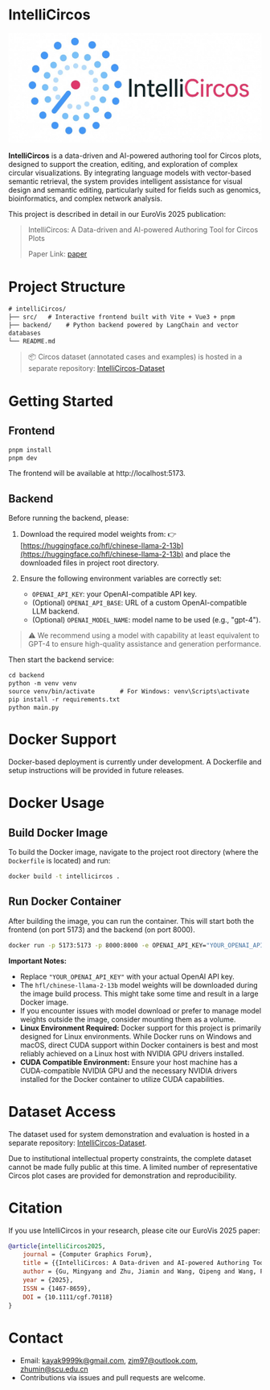 # IntelliCircos

![logo](./public/logo.jpeg)

**IntelliCircos** is a data-driven and AI-powered authoring tool for Circos plots, designed to support the creation, editing, and exploration of complex circular visualizations. By integrating language models with vector-based semantic retrieval, the system provides intelligent assistance for visual design and semantic editing, particularly suited for fields such as genomics, bioinformatics, and complex network analysis.

This project is described in detail in our EuroVis 2025 publication:

> IntelliCircos: A Data-driven and AI-powered Authoring Tool for Circos Plots
>
> Paper Link: [paper](https://diglib.eg.org/items/20b4a8c0-0583-4627-b574-523d62460cc0)

# Project Structure

```
# intelliCircos/
├── src/   # Interactive frontend built with Vite + Vue3 + pnpm
├── backend/    # Python backend powered by LangChain and vector databases
└── README.md
```
> 📦 Circos dataset (annotated cases and examples) is hosted in a separate repository: [IntelliCircos-Dataset](https://github.com/KXXH/IntelliCircos-Dataset)

# Getting Started

## Frontend

```
pnpm install
pnpm dev
```

The frontend will be available at http://localhost:5173.

## Backend
Before running the backend, please:

1.	Download the required model weights from:
👉 [https://huggingface.co/hfl/chinese-llama-2-13b](https://huggingface.co/hfl/chinese-llama-2-13b) and place the downloaded files in project root directory.

2. Ensure the following environment variables are correctly set:

    - `OPENAI_API_KEY`: your OpenAI-compatible API key.
    - (Optional) `OPENAI_API_BASE`: URL of a custom OpenAI-compatible LLM backend.
    - (Optional) `OPENAI_MODEL_NAME`: model name to be used (e.g., "gpt-4").

> ⚠️ We recommend using a model with capability at least equivalent to GPT-4 to ensure high-quality assistance and generation performance.

Then start the backend service:
```
cd backend
python -m venv venv
source venv/bin/activate       # For Windows: venv\Scripts\activate
pip install -r requirements.txt
python main.py
```

# Docker Support

Docker-based deployment is currently under development. A Dockerfile and setup instructions will be provided in future releases.

# Docker Usage

## Build Docker Image

To build the Docker image, navigate to the project root directory (where the `Dockerfile` is located) and run:

```bash
docker build -t intellicircos .
```

## Run Docker Container

After building the image, you can run the container. This will start both the frontend (on port 5173) and the backend (on port 8000).

```bash
docker run -p 5173:5173 -p 8000:8000 -e OPENAI_API_KEY="YOUR_OPENAI_API_KEY" intellicircos
```

**Important Notes:**

*   Replace `"YOUR_OPENAI_API_KEY"` with your actual OpenAI API key.
*   The `hfl/chinese-llama-2-13b` model weights will be downloaded during the image build process. This might take some time and result in a large Docker image.
*   If you encounter issues with model download or prefer to manage model weights outside the image, consider mounting them as a volume.
*   **Linux Environment Required:** Docker support for this project is primarily designed for Linux environments. While Docker runs on Windows and macOS, direct CUDA support within Docker containers is best and most reliably achieved on a Linux host with NVIDIA GPU drivers installed.
*   **CUDA Compatible Environment:** Ensure your host machine has a CUDA-compatible NVIDIA GPU and the necessary NVIDIA drivers installed for the Docker container to utilize CUDA capabilities.

# Dataset Access
The dataset used for system demonstration and evaluation is hosted in a separate repository: [IntelliCircos-Dataset](https://github.com/KXXH/IntelliCircos-Dataset).

Due to institutional intellectual property constraints, the complete dataset cannot be made fully public at this time. A limited number of representative Circos plot cases are provided for demonstration and reproducibility.

# Citation

If you use IntelliCircos in your research, please cite our EuroVis 2025 paper:

```bibtex
@article{intelliCircos2025,
    journal = {Computer Graphics Forum},
    title = {{IntelliCircos: A Data-driven and AI-powered Authoring Tool for Circos Plots}},
    author = {Gu, Mingyang and Zhu, Jiamin and Wang, Qipeng and Wang, Fengjie and Wen, Xiaolin and Wang, Yong and Zhu, Min},
    year = {2025},
    ISSN = {1467-8659},
    DOI = {10.1111/cgf.70118}
}

```

# Contact
- Email: kayak9999k@gmail.com, zjm97@outlook.com, zhumin@scu.edu.cn
- Contributions via issues and pull requests are welcome.
